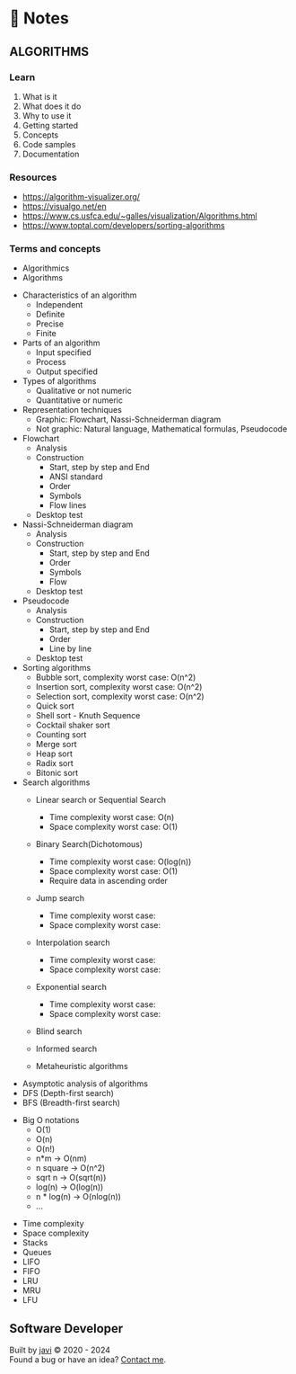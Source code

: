 # :memo: Notes
## ALGORITHMS
### Learn
1. What is it
2. What does it do
3. Why to use it
4. Getting started
5. Concepts
6. Code samples
7. Documentation
### Resources
- https://algorithm-visualizer.org/
- https://visualgo.net/en
- https://www.cs.usfca.edu/~galles/visualization/Algorithms.html
- https://www.toptal.com/developers/sorting-algorithms
### Terms and concepts
- Algorithmics
- Algorithms
* Characteristics of an algorithm
  - Independent
  - Definite
  - Precise
  - Finite
* Parts of an algorithm
  - Input specified
  - Process
  - Output specified
* Types of algorithms
  - Qualitative or not numeric
  - Quantitative or numeric
* Representation techniques
  - Graphic: Flowchart, Nassi-Schneiderman diagram
  - Not graphic: Natural language, Mathematical formulas, Pseudocode
* Flowchart
  - Analysis
  - Construction
    - Start, step by step and End
    - ANSI standard
    - Order
    - Symbols
    - Flow lines
  - Desktop test
* Nassi-Schneiderman diagram
  - Analysis
  - Construction
    - Start, step by step and End
    - Order
    - Symbols
    - Flow
  - Desktop test
* Pseudocode
  - Analysis
  - Construction
      - Start, step by step and End
      - Order
      - Line by line
  - Desktop test
* Sorting algorithms
  - Bubble sort, complexity worst case: O(n^2)
  - Insertion sort, complexity worst case: O(n^2)
  - Selection sort, complexity worst case: O(n^2)
  - Quick sort
  - Shell sort - Knuth Sequence
  - Cocktail shaker sort
  - Counting sort
  - Merge sort
  - Heap sort
  - Radix sort
  - Bitonic sort
* Search algorithms
  - Linear search or Sequential Search
    - Time complexity worst case: O(n)
    - Space complexity worst case: O(1)
  - Binary Search(Dichotomous)
    - Time complexity worst case: O(log(n))
    - Space complexity worst case: O(1)
    - Require data in ascending order
  - Jump search
    - Time complexity worst case: 
    - Space complexity worst case: 
  - Interpolation search
    - Time complexity worst case: 
    - Space complexity worst case: 
  - Exponential search
    - Time complexity worst case: 
    - Space complexity worst case: 

  - Blind search
  - Informed search
  - Metaheuristic algorithms
- Asymptotic analysis of algorithms
- DFS (Depth-first search)
- BFS (Breadth-first search)
* Big O notations
  - O(1)
  - O(n)
  - O(n!)
  - n*m -> O(nm)
  - n square -> O(n^2)
  - sqrt n -> O(sqrt(n))
  - log(n) -> O(log(n))
  - n * log(n) -> O(nlog(n))
  - ...
- Time complexity
- Space complexity
- Stacks
- Queues
- LIFO
- FIFO
- LRU
- MRU
- LFU
## Software Developer
Built by [javi](https://github.com/javi0b01/) :copyright: 2020 - 2024  
Found a bug or have an idea? [Contact me](https://www.linkedin.com/in/javi0b01/).
